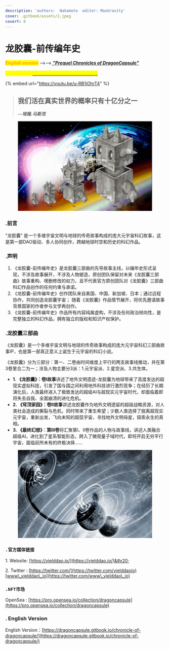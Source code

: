 ```yaml
---
description: 'authors:  Nakamoto  editor: MaxGravity'
cover: .gitbook/assets/1.jpeg
coverY: 0
---
```


# 龙胶囊-前传编年史

_<mark style="color:orange;">**English version**</mark>_ -->-->[ _**"Prequel Chronicles of DragonCapsule"**_](https://dragoncapsule.gitbook.io/chronicle-of-dragoncapsule/)

_<mark style="color:yellow;">**日本語版 ->->**</mark>_[_<mark style="color:yellow;">「</mark><mark style="color:yellow;">**龍のカプセル-前日譚年代記 」**</mark>_](https://dragoncapsule.gitbook.io/nokapuseru/)



{% embed url="https://youtu.be/u-RB1jOhrT4" %}



> ## 我们活在真实世界的概率只有十亿分之一
>
> _**--埃隆.马斯克**_    &#x20;



<figure><img src=".gitbook/assets/1.jpeg" alt=""><figcaption></figcaption></figure>

### .前言

“龙胶囊” 是一个多维宇宙文明与地球的传奇故事构成的庞大元宇宙科幻故事，这是第一部DAO驱动、多人协同创作，跨越地球时空和历史的科幻作品。



### **.声明**

1. 《龙胶囊-前传编年史》是龙胶囊三部曲的先导故事主线，以编年史形式呈现，不涉及故事展开，不涉及人物塑造，原创团队保留对未来《龙胶囊三部曲》故事重构、增删修改的权力，且不代表官方原创团队对《龙胶囊》三部曲科幻作品创作的任何约束与承诺。
2. 《龙胶囊-前传编年史》创作团队来自美国、中国、新加坡、日本；通过远程协作，共同创造龙胶囊宇宙； 随着《龙胶囊》作品情节展开，将优先邀请故事背景国家的作者参与文学再创作。
3. 《龙胶囊-前传编年史》作品所有内容纯属虚构，不涉及任何政治倾向性，是完整独立的科幻作品，拥有独立的版权和知识产权保护。



### .龙胶囊三部曲

《龙胶囊》是一个多维宇宙文明与地球的传奇故事构成的庞大元宇宙科幻三部曲故事IP，也是第一部真正意义上诞生于元宇宙的科幻小说。

《龙胶囊》分为三部分：第一、二卷由时间维度上平行的两支故事线推动，并在第3卷里合二为一；涉及人物主要分3派：1.元宇宙派、2.星空派、3.共生体。

* **1. 《龙胶囊》：卷I故事**讲述了地外文明遗迹-龙胶囊为地球带来了高度发达的超现实虚拟科技，引发了国与国之间利用地外科技进行激烈竞争；在经历了长期演化后，人类最终进入了极致发达的超级AI与超现实元宇宙时代，却面临着即将失去自我、全面崩溃的进化危机。
* **2. 《穹顶家园》：卷II故事**讲述龙胶囊作为地外文明遗留的超级战略资源，对人类社会造成的撕裂与危机，同时带来了重生希望；少数人类选择了脱离超现实元宇宙，重新出发，飞向未知的超弦宇宙，寻找地外文明母星，探索永生的真相。
* **3. 《最终幻想》**：**第III卷**将汇聚第I、II卷作品的人物与故事线，讲述人类融合超级AI，进化到了星系智能形态，跨入了微观量子域时代，即将开启无穷平行宇宙，面临前所未有的终极决择......



<figure><img src=".gitbook/assets/dark-universe.jpeg" alt=""><figcaption></figcaption></figure>



### **`.官方媒体链接`**

1\. Website: [https://yielddao.io/](https://yielddao.io/)&#x20;

2\. Twitter : [https://twitter.com/](https://twitter.com/yielddaoio)[www\_yielddao\_io](https://twitter.com/www\_yielddao\_io)



### **`.NFT市场`**

OpenSea : [https://pro.opensea.io/collection/dragoncapsule](https://pro.opensea.io/collection/dragoncapsule)



### . English Version

English Version：[https://dragoncapsule.gitbook.io/chronicle-of-dragoncapsule/](https://dragoncapsule.gitbook.io/chronicle-of-dragoncapsule/)



